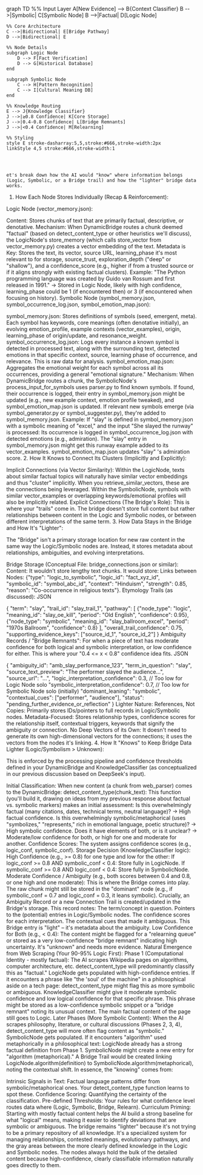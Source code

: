 graph TD
    %% Input Layer
    A[New Evidence] --> B{Context Classifier}
    B -->|Symbolic| C[Symbolic Node]
    B -->|Factual| D[Logic Node]
    
    %% Core Architecture
    C -->|Bidirectional| E[Bridge Pathway]
    D -->|Bidirectional| E
    
    %% Node Details
    subgraph Logic Node
        D --> F[Fact Verification]
        D --> G[Historical Database]
    end
    
    subgraph Symbolic Node
        C --> H[Pattern Recognition]
        C --> I[Cultural Meaning DB]
    end
    
    %% Knowledge Routing
    E --> J{Knowledge Classifier}
    J -->|≥0.8 Confidence| K[Core Storage]
    J -->|0.4-0.8 Confidence| L[Bridge Remnants]
    J -->|<0.4 Confidence| M[Relearning]
    
    %% Styling
    style E stroke-dasharray:5,5,stroke:#666,stroke-width:2px
    linkStyle 4,5 stroke:#666,stroke-width:1




    et's break down how the AI would "know" where information belongs (Logic, Symbolic, or a Bridge trail) and how the "lighter" bridge data works.

1. How Each Node Stores Individually (Recap & Reinforcement):

Logic Node (vector_memory.json):

Content: Stores chunks of text that are primarily factual, descriptive, or denotative.
Mechanism: When DynamicBridge routes a chunk deemed "factual" (based on detect_content_type or other heuristics we'll discuss), the LogicNode's store_memory (which calls store_vector from vector_memory.py) creates a vector embedding of the text.
Metadata is Key: Stores the text, its vector, source URL, learning_phase it's most relevant to for storage, source_trust, exploration_depth ("deep" or "shallow"), and a confidence_score (e.g., higher if from a trusted source or if it aligns strongly with existing factual clusters).
Example: "The Python programming language was created by Guido van Rossum and first released in 1991." -> Stored in Logic Node, likely with high confidence, learning_phase could be 1 (if encountered then) or 3 (if encountered when focusing on history).
Symbolic Node (symbol_memory.json, symbol_occurrence_log.json, symbol_emotion_map.json):

symbol_memory.json: Stores definitions of symbols (seed, emergent, meta). Each symbol has keywords, core meanings (often denotative initially), an evolving emotion_profile, example contexts (vector_examples), origin, learning_phase of origin/update, and resonance_weight.
symbol_occurrence_log.json: Logs every instance a known symbol is detected in processed text, along with the surrounding text, detected emotions in that specific context, source, learning phase of occurrence, and relevance. This is raw data for analysis.
symbol_emotion_map.json: Aggregates the emotional weight for each symbol across all its occurrences, providing a general "emotional signature."
Mechanism: When DynamicBridge routes a chunk, the SymbolicNode's process_input_for_symbols uses parser.py to find known symbols. If found, their occurrence is logged, their entry in symbol_memory.json might be updated (e.g., new example context, emotion profile tweaked), and symbol_emotion_map.json is updated. If relevant new symbols emerge (via symbol_generator.py or symbol_suggester.py), they're added to symbol_memory.json.
Example: If "slay" is defined in symbol_memory.json with a symbolic meaning of "excel," and the input "She slayed the runway" is processed:
Its occurrence is logged in symbol_occurrence_log.json with detected emotions (e.g., admiration).
The "slay" entry in symbol_memory.json might get this runway example added to its vector_examples.
symbol_emotion_map.json updates "slay" 's admiration score.
2. How It Knows to Connect Its Clusters (Implicitly and Explicitly):

Implicit Connections (via Vector Similarity):
Within the LogicNode, texts about similar factual topics will naturally have similar vector embeddings and thus "cluster" implicitly. When you retrieve_similar_vectors, these are the connections being leveraged.
Within the SymbolicNode, symbols with similar vector_examples or overlapping keywords/emotional profiles will also be implicitly related.
Explicit Connections (The Bridge's Role): This is where your "trails" come in. The bridge doesn't store full content but rather relationships between content in the Logic and Symbolic nodes, or between different interpretations of the same term.
3. How Data Stays in the Bridge and How It's "Lighter":

The "Bridge" isn't a primary storage location for new raw content in the same way the Logic/Symbolic nodes are. Instead, it stores metadata about relationships, ambiguities, and evolving interpretations.

Bridge Storage (Conceptual File: bridge_connections.json or similar):
Content: It wouldn't store lengthy text chunks. It would store:
Links between Nodes: {"type": "logic_to_symbolic", "logic_id": "fact_xyz_id", "symbolic_id": "symbol_abc_id", "context": "Hinduism", "strength": 0.85, "reason": "Co-occurrence in religious texts"}.
Etymology Trails (as discussed):
JSON

{
  "term": "slay",
  "trail_id": "slay_trail_1",
  "pathway": [
    {"node_type": "logic", "meaning_id": "slay_oe_kill", "period": "Old English", "confidence": 0.95},
    {"node_type": "symbolic", "meaning_id": "slay_ballroom_excel", "period": "1970s Ballroom", "confidence": 0.8}
  ],
  "overall_trail_confidence": 0.75,
  "supporting_evidence_keys": ["source_id_1", "source_id_2"]
}
Ambiguity Records / "Bridge Remnants": For when a piece of text has moderate confidence for both logical and symbolic interpretation, or low confidence for either. This is where your "0.4 &lt;= x &lt; 0.8" confidence idea fits.
JSON

{
  "ambiguity_id": "amb_slay_performance_123",
  "term_in_question": "slay",
  "source_text_preview": "The performer slayed the audience...",
  "source_url": "...",
  "logic_interpretation_confidence": 0.3, // Too low for Logic Node solo
  "symbolic_interpretation_confidence": 0.7, // Too low for Symbolic Node solo (initially)
  "dominant_leaning": "symbolic",
  "contextual_cues": ["performer", "audience"],
  "status": "pending_further_evidence_or_reflection"
}
Lighter Nature:
References, Not Copies: Primarily stores IDs/pointers to full records in Logic/Symbolic nodes.
Metadata-Focused: Stores relationship types, confidence scores for the relationship itself, contextual triggers, keywords that signify the ambiguity or connection.
No Deep Vectors of its Own: It doesn't need to generate its own high-dimensional vectors for the connections; it uses the vectors from the nodes it's linking.
4. How It "Knows" to Keep Bridge Data Lighter (Logic/Symbolism > Unknown):

This is enforced by the processing pipeline and confidence thresholds defined in your DynamicBridge and KnowledgeClassifier (as conceptualized in our previous discussion based on DeepSeek's input).

Initial Classification: When new content (a chunk from web_parser) comes to the DynamicBridge:
detect_content_type(chunk_text): This function (you'll build it, drawing on ideas from my previous response about factual vs. symbolic markers) makes an initial assessment:
Is this overwhelmingly factual (many citations, dates, technical terms, neutral language)? -> High factual confidence.
Is this overwhelmingly symbolic/metaphorical (uses "symbolizes," "represents," rich in emotional language, poetic structure)? -> High symbolic confidence.
Does it have elements of both, or is it unclear? -> Moderate/low confidence for both, or high for one and moderate for another.
Confidence Scores: The system assigns confidence scores (e.g., logic_conf, symbolic_conf).
Storage Decision (KnowledgeClassifier logic):
High Confidence (e.g., >= 0.8) for one type and low for the other:
If logic_conf >= 0.8 AND symbolic_conf < 0.4: Store fully in LogicNode.
If symbolic_conf >= 0.8 AND logic_conf < 0.4: Store fully in SymbolicNode.
Moderate Confidence / Ambiguity (e.g., both scores between 0.4 and 0.8, or one high and one moderate):
This is where the Bridge comes into play. The raw chunk might still be stored in the "dominant" node (e.g., if symbolic_conf = 0.7 and logic_conf = 0.3, it leans symbolic).
Crucially, an Ambiguity Record or a new Connection Trail is created/updated in the Bridge's storage. This record notes:
The term/concept in question.
Pointers to the (potential) entries in Logic/Symbolic nodes.
The confidence scores for each interpretation.
The contextual cues that made it ambiguous.
This Bridge entry is "light" – it's metadata about the ambiguity.
Low Confidence for Both (e.g., &lt; 0.4):
The content might be flagged for a "relearning queue" or stored as a very low-confidence "bridge remnant" indicating high uncertainty. It's "unknown" and needs more evidence.
Natural Emergence from Web Scraping (Your 90-95% Logic First):
Phase 1 (Computational Identity - mostly factual):
The AI scrapes Wikipedia pages on algorithms, computer architecture, etc.
detect_content_type will predominantly classify this as "factual."
LogicNode gets populated with high-confidence entries.
If it encounters a phrase like "the 'soul' of the machine" in a philosophical aside on a tech page:
detect_content_type might flag this as more symbolic or ambiguous.
KnowledgeClassifier might give it moderate symbolic confidence and low logical confidence for that specific phrase.
This phrase might be stored as a low-confidence symbolic snippet or a "bridge remnant" noting its unusual context. The main factual content of the page still goes to Logic.
Later Phases (More Symbolic Content):
When the AI scrapes philosophy, literature, or cultural discussions (Phases 2, 3, 4), detect_content_type will more often flag content as "symbolic."
SymbolicNode gets populated.
If it encounters "algorithm" used metaphorically in a philosophical text:
LogicNode already has a strong factual definition from Phase 1.
SymbolicNode might create a new entry for "algorithm (metaphorical)."
A Bridge Trail would be created linking LogicNode.algorithm(definition) to SymbolicNode.algorithm(metaphorical), noting the contextual shift.
In essence, the "knowing" comes from:

Intrinsic Signals in Text: Factual language patterns differ from symbolic/metaphorical ones. Your detect_content_type function learns to spot these.
Confidence Scoring: Quantifying the certainty of the classification.
Pre-defined Thresholds: Your rules for what confidence level routes data where (Logic, Symbolic, Bridge, Relearn).
Curriculum Priming: Starting with mostly factual content helps the AI build a strong baseline for what "logical" means, making it easier to identify deviations that are symbolic or ambiguous.
The bridge remains "lighter" because it's not trying to be a primary repository of all knowledge. It's a specialized system for managing relationships, contested meanings, evolutionary pathways, and the gray areas between the more clearly defined knowledge in the Logic and Symbolic nodes. The nodes always hold the bulk of the detailed content because high-confidence, clearly classifiable information naturally goes directly to them.
